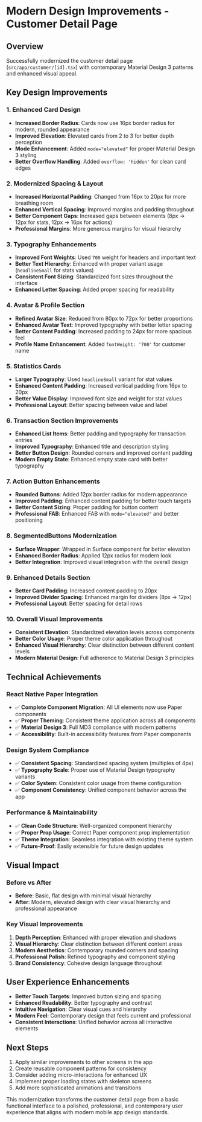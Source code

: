 # Modern Design Improvements - Customer Detail Page

## Overview

Successfully modernized the customer detail page (`src/app/customer/[id].tsx`) with contemporary Material Design 3 patterns and enhanced visual appeal.

## Key Design Improvements

### 1. **Enhanced Card Design**

- **Increased Border Radius**: Cards now use 16px border radius for modern, rounded appearance
- **Improved Elevation**: Elevated cards from 2 to 3 for better depth perception
- **Mode Enhancement**: Added `mode="elevated"` for proper Material Design 3 styling
- **Better Overflow Handling**: Added `overflow: 'hidden'` for clean card edges

### 2. **Modernized Spacing & Layout**

- **Increased Horizontal Padding**: Changed from 16px to 20px for more breathing room
- **Enhanced Vertical Spacing**: Improved margins and padding throughout
- **Better Component Gaps**: Increased gaps between elements (8px → 12px for stats, 12px → 16px for actions)
- **Professional Margins**: More generous margins for visual hierarchy

### 3. **Typography Enhancements**

- **Improved Font Weights**: Used `700` weight for headers and important text
- **Better Text Hierarchy**: Enhanced with proper variant usage (`headlineSmall` for stats values)
- **Consistent Font Sizing**: Standardized font sizes throughout the interface
- **Enhanced Letter Spacing**: Added proper spacing for readability

### 4. **Avatar & Profile Section**

- **Refined Avatar Size**: Reduced from 80px to 72px for better proportions
- **Enhanced Avatar Text**: Improved typography with better letter spacing
- **Better Content Padding**: Increased padding to 24px for more spacious feel
- **Profile Name Enhancement**: Added `fontWeight: '700'` for customer name

### 5. **Statistics Cards**

- **Larger Typography**: Used `headlineSmall` variant for stat values
- **Enhanced Content Padding**: Increased vertical padding from 16px to 20px
- **Better Value Display**: Improved font size and weight for stat values
- **Professional Layout**: Better spacing between value and label

### 6. **Transaction Section Improvements**

- **Enhanced List Items**: Better padding and typography for transaction entries
- **Improved Typography**: Enhanced title and description styling
- **Better Button Design**: Rounded corners and improved content padding
- **Modern Empty State**: Enhanced empty state card with better typography

### 7. **Action Button Enhancements**

- **Rounded Buttons**: Added 12px border radius for modern appearance
- **Improved Padding**: Enhanced content padding for better touch targets
- **Better Content Sizing**: Proper padding for button content
- **Professional FAB**: Enhanced FAB with `mode="elevated"` and better positioning

### 8. **SegmentedButtons Modernization**

- **Surface Wrapper**: Wrapped in Surface component for better elevation
- **Enhanced Border Radius**: Applied 12px radius for modern look
- **Better Integration**: Improved visual integration with the overall design

### 9. **Enhanced Details Section**

- **Better Card Padding**: Increased content padding to 20px
- **Improved Divider Spacing**: Enhanced margin for dividers (8px → 12px)
- **Professional Layout**: Better spacing for detail rows

### 10. **Overall Visual Improvements**

- **Consistent Elevation**: Standardized elevation levels across components
- **Better Color Usage**: Proper theme color application throughout
- **Enhanced Visual Hierarchy**: Clear distinction between different content levels
- **Modern Material Design**: Full adherence to Material Design 3 principles

## Technical Achievements

### React Native Paper Integration

- ✅ **Complete Component Migration**: All UI elements now use Paper components
- ✅ **Proper Theming**: Consistent theme application across all components
- ✅ **Material Design 3**: Full MD3 compliance with modern patterns
- ✅ **Accessibility**: Built-in accessibility features from Paper components

### Design System Compliance

- ✅ **Consistent Spacing**: Standardized spacing system (multiples of 4px)
- ✅ **Typography Scale**: Proper use of Material Design typography variants
- ✅ **Color System**: Consistent color usage from theme configuration
- ✅ **Component Consistency**: Unified component behavior across the app

### Performance & Maintainability

- ✅ **Clean Code Structure**: Well-organized component hierarchy
- ✅ **Proper Prop Usage**: Correct Paper component prop implementation
- ✅ **Theme Integration**: Seamless integration with existing theme system
- ✅ **Future-Proof**: Easily extensible for future design updates

## Visual Impact

### Before vs After

- **Before**: Basic, flat design with minimal visual hierarchy
- **After**: Modern, elevated design with clear visual hierarchy and professional appearance

### Key Visual Improvements

1. **Depth Perception**: Enhanced with proper elevation and shadows
2. **Visual Hierarchy**: Clear distinction between different content areas
3. **Modern Aesthetics**: Contemporary rounded corners and spacing
4. **Professional Polish**: Refined typography and component styling
5. **Brand Consistency**: Cohesive design language throughout

## User Experience Enhancements

- **Better Touch Targets**: Improved button sizing and spacing
- **Enhanced Readability**: Better typography and contrast
- **Intuitive Navigation**: Clear visual cues and hierarchy
- **Modern Feel**: Contemporary design that feels current and professional
- **Consistent Interactions**: Unified behavior across all interactive elements

## Next Steps

1. Apply similar improvements to other screens in the app
2. Create reusable component patterns for consistency
3. Consider adding micro-interactions for enhanced UX
4. Implement proper loading states with skeleton screens
5. Add more sophisticated animations and transitions

This modernization transforms the customer detail page from a basic functional interface to a polished, professional, and contemporary user experience that aligns with modern mobile app design standards.
